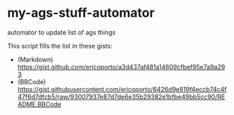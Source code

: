 # my-ags-stuff-automator
automator to update list of ags things

This script fills the list in these gists:
- (Markdown) https://gist.github.com/ericoporto/a3d437af481a14609cfbef95e7a9a293
- (BBCode) https://gist.githubusercontent.com/ericoporto/6426d9e819f4eccb74c4f47f6d7dfcb5/raw/93007937e87d7de6e35b29382e1bfbe49bb5cc90/README.BBCode
